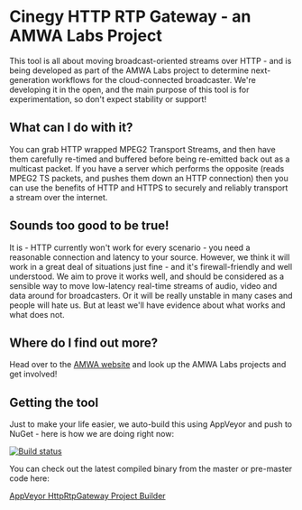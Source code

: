 # Cinegy HTTP RTP Gateway - an AMWA Labs Project

This tool is all about moving broadcast-oriented streams over HTTP - and is being developed as part of the AMWA Labs project to determine next-generation workflows for the cloud-connected broadcaster. We're developing it in the open, and the main purpose of this tool is for experimentation, so don't expect stability or support!

## What can I do with it?

You can grab HTTP wrapped MPEG2 Transport Streams, and then have them carefully re-timed and buffered before being re-emitted back out as a multicast packet. If you have a server which performs the opposite (reads MPEG2 TS packets, and pushes them down an HTTP connection) then you can use the benefits of HTTP and HTTPS to securely and reliably transport a stream over the internet.

## Sounds too good to be true!

It is - HTTP currently won't work for every scenario - you need a reasonable connection and latency to your source. However, we think it will work in a great deal of situations just fine - and it's firewall-friendly and well understood. We aim to prove it works well, and should be considered as a sensible way to move low-latency real-time streams of audio, video and data around for broadcasters. Or it will be really unstable in many cases and people will hate us. But at least we'll have evidence about what works and what does not.

## Where do I find out more?

Head over to the [AMWA website](http://www.amwa.tv/) and look up the AMWA Labs projects and get involved!

## Getting the tool

Just to make your life easier, we auto-build this using AppVeyor and push to NuGet - here is how we are doing right now: 

[![Build status](https://ci.appveyor.com/api/projects/status/3v7errp523yun172?svg=true)](https://ci.appveyor.com/project/cinegy/httprtpgateway)

You can check out the latest compiled binary from the master or pre-master code here:

[AppVeyor HttpRtpGateway Project Builder](https://ci.appveyor.com/project/cinegy/httprtpgateway/build/artifacts)
